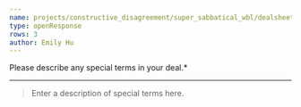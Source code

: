 ```yaml
---
name: projects/constructive_disagreement/super_sabbatical_wbl/dealsheet_deal_special_terms.md
type: openResponse
rows: 3
author: Emily Hu
---
```


Please describe any special terms in your deal.\*

---

> Enter a description of special terms here.
